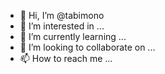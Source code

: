 - 👋 Hi, I’m @tabimono
- 👀 I’m interested in ...
- 🌱 I’m currently learning ...
- 💞️ I’m looking to collaborate on ...
- 📫 How to reach me ...

<!---
tabimono/tabimono is a ✨ special ✨ repository because its `README.md` (this file) appears on your GitHub profile.
You can click the Preview link to take a look at your changes.
--->
